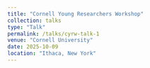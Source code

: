 ```yaml
---
title: "Cornell Young Researchers Workshop"
collection: talks
type: "Talk"
permalink: /talks/cyrw-talk-1
venue: "Cornell University"
date: 2025-10-09
location: "Ithaca, New York"
---
```



